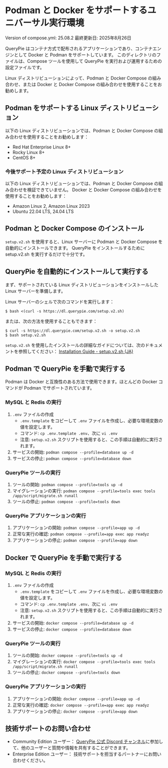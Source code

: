 # Podman と Docker をサポートするユニバーサル実行環境

Version of compose.yml: 25.08.2
最終更新日: 2025年8月26日

QueryPie はコンテナ方式で配布されるアプリケーションであり、コンテナエンジンとして Docker と Podman をサポートしています。
このディレクトリのファイルは、Compose ツールを使用して QueryPie を実行および運用するための設定ファイルです。

Linux ディストリビューションによって、Podman と Docker Compose の組み合わせ、または Docker と Docker Compose の組み合わせを使用することをお勧めします。

## Podman をサポートする Linux ディストリビューション

以下の Linux ディストリビューションでは、Podman と Docker Compose の組み合わせを使用することをお勧めします：

- Red Hat Enterprise Linux 8+
- Rocky Linux 8+
- CentOS 8+

### 今後サポート予定の Linux ディストリビューション

以下の Linux ディストリビューションでは、Podman と Docker Compose の組み合わせを検証できていません。
Docker と Docker Compose の組み合わせを使用することをお勧めします：

- Amazon Linux 2, Amazon Linux 2023
- Ubuntu 22.04 LTS, 24.04 LTS

## Podman と Docker Compose のインストール

`setup.v2.sh` を使用すると、Linux サーバーに Podman と Docker Compose を自動的にインストールできます。
QueryPie をインストールするために setup.v2.sh を実行するだけで十分です。

## QueryPie を自動的にインストールして実行する

まず、サポートされている Linux ディストリビューションをインストールした Linux サーバーを準備します。

Linux サーバーのシェルで次のコマンドを実行します：
```shell
$ bash <(curl -s https://dl.querypie.com/setup.v2.sh)
```
または、次の方法を使用することもできます：
```shell
$ curl -s https://dl.querypie.com/setup.v2.sh -o setup.v2.sh
$ bash setup.v2.sh
```

`setup.v2.sh` を使用したインストールの詳細なガイドについては、次のドキュメントを参照してください：
[Installation Guide - setup.v2.sh (JA)](https://querypie.atlassian.net/wiki/spaces/QCP/pages/1177387032/Installation+Guide+-+setup.v2.sh+JA)


## Podman で QueryPie を手動で実行する

Podman は Docker と互換性のある方法で使用できます。ほとんどの Docker コマンドが Podman でサポートされています。

### MySQL と Redis の実行

1. `.env` ファイルの作成
   - `.env.template` をコピーして `.env` ファイルを作成し、必要な環境変数の値を設定します。
   - コマンド: `cp .env.template .env`、次に `vi .env`
   - 注意: `setup.v2.sh` スクリプトを使用すると、この手順は自動的に実行されます。
2. サービスの開始: `podman compose --profile=database up -d`
3. サービスの停止: `podman compose --profile=database down`

### QueryPie ツールの実行

1. ツールの開始: `podman compose --profile=tools up -d`
2. マイグレーションの実行: `podman compose --profile=tools exec tools /app/script/migrate.sh runall`
3. ツールの停止: `podman compose --profile=tools down`

### QueryPie アプリケーションの実行

1. アプリケーションの開始: `podman compose --profile=app up -d`
2. 正常な実行の確認: `podman compose --profile=app exec app readyz`
3. アプリケーションの停止: `podman compose --profile=app down`

## Docker で QueryPie を手動で実行する

### MySQL と Redis の実行

1. `.env` ファイルの作成
   - `.env.template` をコピーして `.env` ファイルを作成し、必要な環境変数の値を設定します。
   - コマンド: `cp .env.template .env`、次に `vi .env`
   - 注意: `setup.v2.sh` スクリプトを使用すると、この手順は自動的に実行されます。
2. サービスの開始: `docker compose --profile=database up -d`
3. サービスの停止: `docker compose --profile=database down`

### QueryPie ツールの実行

1. ツールの開始: `docker compose --profile=tools up -d`
2. マイグレーションの実行: `docker compose --profile=tools exec tools /app/script/migrate.sh runall`
3. ツールの停止: `docker compose --profile=tools down`

### QueryPie アプリケーションの実行

1. アプリケーションの開始: `docker compose --profile=app up -d`
2. 正常な実行の確認: `docker compose --profile=app exec app readyz`
3. アプリケーションの停止: `docker compose --profile=app down`

## 技術サポートのお問い合わせ

- Community Edition ユーザー：
  [QueryPie 公式 Discord チャンネル](https://discord.gg/Cu39M55gMk)に参加して、他のユーザーと質問や情報を共有することができます。
- Enterprise Edition ユーザー：
  技術サポートを担当するパートナーにお問い合わせください。